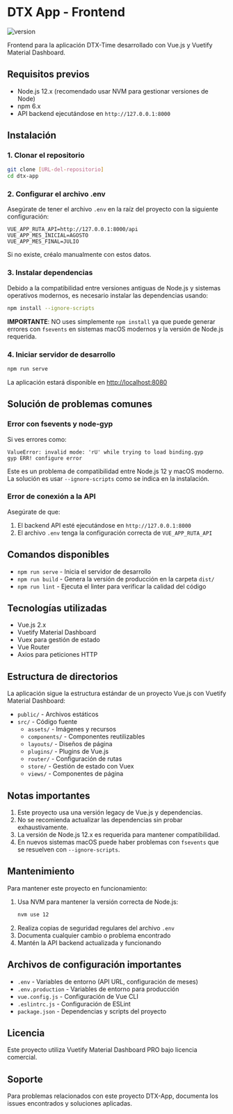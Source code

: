 # DTX App - Frontend

![version](https://img.shields.io/badge/version-1.0.0-blue.svg)

Frontend para la aplicación DTX-Time desarrollado con Vue.js y Vuetify Material Dashboard.

## Requisitos previos

- Node.js 12.x (recomendado usar NVM para gestionar versiones de Node)
- npm 6.x
- API backend ejecutándose en `http://127.0.0.1:8000`

## Instalación

### 1. Clonar el repositorio

```bash
git clone [URL-del-repositorio]
cd dtx-app
```

### 2. Configurar el archivo .env

Asegúrate de tener el archivo `.env` en la raíz del proyecto con la siguiente configuración:

```
VUE_APP_RUTA_API=http://127.0.0.1:8000/api
VUE_APP_MES_INICIAL=AGOSTO
VUE_APP_MES_FINAL=JULIO
```

Si no existe, créalo manualmente con estos datos.

### 3. Instalar dependencias

Debido a la compatibilidad entre versiones antiguas de Node.js y sistemas operativos modernos, es necesario instalar las dependencias usando:

```bash
npm install --ignore-scripts
```

**IMPORTANTE**: NO uses simplemente `npm install` ya que puede generar errores con `fsevents` en sistemas macOS modernos y la versión de Node.js requerida.

### 4. Iniciar servidor de desarrollo

```bash
npm run serve
```

La aplicación estará disponible en [http://localhost:8080](http://localhost:8080)

## Solución de problemas comunes

### Error con fsevents y node-gyp

Si ves errores como:
```
ValueError: invalid mode: 'rU' while trying to load binding.gyp
gyp ERR! configure error
```

Este es un problema de compatibilidad entre Node.js 12 y macOS moderno. La solución es usar `--ignore-scripts` como se indica en la instalación.

### Error de conexión a la API

Asegúrate de que:
1. El backend API esté ejecutándose en `http://127.0.0.1:8000`
2. El archivo `.env` tenga la configuración correcta de `VUE_APP_RUTA_API`

## Comandos disponibles

- `npm run serve` - Inicia el servidor de desarrollo
- `npm run build` - Genera la versión de producción en la carpeta `dist/`
- `npm run lint` - Ejecuta el linter para verificar la calidad del código

## Tecnologías utilizadas

- Vue.js 2.x
- Vuetify Material Dashboard
- Vuex para gestión de estado
- Vue Router
- Axios para peticiones HTTP

## Estructura de directorios

La aplicación sigue la estructura estándar de un proyecto Vue.js con Vuetify Material Dashboard:

- `public/` - Archivos estáticos
- `src/` - Código fuente
  - `assets/` - Imágenes y recursos
  - `components/` - Componentes reutilizables
  - `layouts/` - Diseños de página
  - `plugins/` - Plugins de Vue.js
  - `router/` - Configuración de rutas
  - `store/` - Gestión de estado con Vuex
  - `views/` - Componentes de página

## Notas importantes

1. Este proyecto usa una versión legacy de Vue.js y dependencias.
2. No se recomienda actualizar las dependencias sin probar exhaustivamente.
3. La versión de Node.js 12.x es requerida para mantener compatibilidad.
4. En nuevos sistemas macOS puede haber problemas con `fsevents` que se resuelven con `--ignore-scripts`.

## Mantenimiento

Para mantener este proyecto en funcionamiento:

1. Usa NVM para mantener la versión correcta de Node.js:
   ```bash
   nvm use 12
   ```
2. Realiza copias de seguridad regulares del archivo `.env`
3. Documenta cualquier cambio o problema encontrado
4. Mantén la API backend actualizada y funcionando

## Archivos de configuración importantes

- `.env` - Variables de entorno (API URL, configuración de meses)
- `.env.production` - Variables de entorno para producción  
- `vue.config.js` - Configuración de Vue CLI
- `.eslintrc.js` - Configuración de ESLint
- `package.json` - Dependencias y scripts del proyecto

## Licencia

Este proyecto utiliza Vuetify Material Dashboard PRO bajo licencia comercial.

## Soporte

Para problemas relacionados con este proyecto DTX-App, documenta los issues encontrados y soluciones aplicadas.
